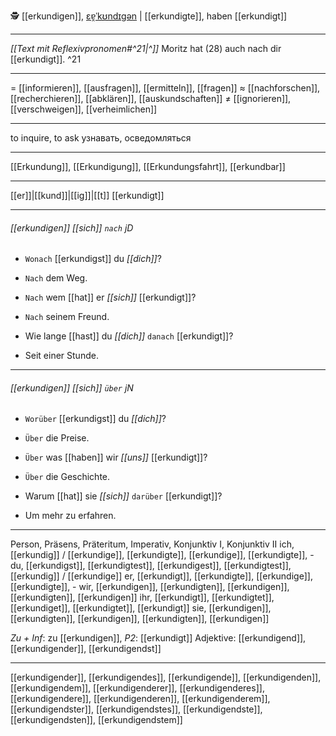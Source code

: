 🕵️ [[erkundigen]], [ɛɐ̯ˈkʊndɪɡən](https://youglish.com/pronounce/erkundigen/german) | [[erkundigte]], haben [[erkundigt]]

---
*[[Text mit Reflexivpronomen#^21|^]]* Moritz hat (28) auch nach dir [[erkundigt]]. ^21

---
= [[informieren]], [[ausfragen]], [[ermitteln]], [[fragen]]
≈ [[nachforschen]], [[recherchieren]], [[abklären]], [[auskundschaften]]
≠ [[ignorieren]], [[verschweigen]], [[verheimlichen]]

---
to inquire, to ask
узнавать, осведомляться

---
[[Erkundung]], [[Erkundigung]], [[Erkundungsfahrt]], [[erkundbar]]

---
[[er]]|[[kund]]|[[ig]]|[[t]]
[[erkundigt]]


---
###### [[erkundigen]] *[[sich]]* `nach` jD
- `Wonach` [[erkundigst]] du *[[dich]]*?
- `Nach` dem Weg.

- `Nach` wem [[hat]] er *[[sich]]* [[erkundigt]]?
- `Nach` seinem Freund.

- Wie lange [[hast]] du *[[dich]]* `danach` [[erkundigt]]?
- Seit einer Stunde.

---
###### [[erkundigen]] *[[sich]]* `über` jN
- `Worüber` [[erkundigst]] du *[[dich]]*?
- `Über` die Preise.

- `Über` was [[haben]] wir *[[uns]]* [[erkundigt]]?
- `Über` die Geschichte.

- Warum [[hat]] sie *[[sich]]* `darüber` [[erkundigt]]?
- Um mehr zu erfahren.

---
Person, Präsens, Präteritum, Imperativ, Konjunktiv I, Konjunktiv II
ich, [[erkundig]] / [[erkundige]], [[erkundigte]], [[erkundige]], [[erkundigte]], -
du, [[erkundigst]], [[erkundigtest]], [[erkundigest]], [[erkundigtest]], [[erkundig]] / [[erkundige]]
er, [[erkundigt]], [[erkundigte]], [[erkundige]], [[erkundigte]], -
wir, [[erkundigen]], [[erkundigten]], [[erkundigen]], [[erkundigten]], [[erkundigen]]
ihr, [[erkundigt]], [[erkundigtet]], [[erkundiget]], [[erkundigtet]], [[erkundigt]]
sie, [[erkundigen]], [[erkundigten]], [[erkundigen]], [[erkundigten]], [[erkundigen]]

*Zu + Inf*: zu [[erkundigen]], *P2*: [[erkundigt]]
Adjektive: [[erkundigend]], [[erkundigender]], [[erkundigendst]]

---
[[erkundigender]], [[erkundigendes]], [[erkundigende]], [[erkundigenden]], [[erkundigendem]], [[erkundigenderer]], [[erkundigenderes]], [[erkundigendere]], [[erkundigenderen]], [[erkundigenderem]], [[erkundigendster]], [[erkundigendstes]], [[erkundigendste]], [[erkundigendsten]], [[erkundigendstem]]